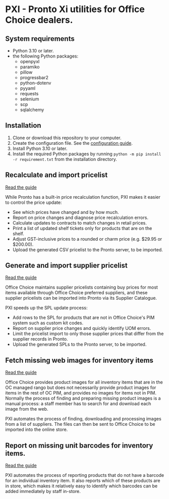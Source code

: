 # PXI - Pronto Xi utilities for Office Choice dealers.

## System requirements

- Python 3.10 or later.
- the following Python packages:
  - openpyxl
  - paramiko
  - pillow
  - progressbar2
  - python-dotenv
  - pyyaml
  - requests
  - selenium
  - scp
  - sqlalchemy

## Installation

1. Clone or download this repository to your computer.
2. Create the configuration file. See the [configuration guide](docs/configuration_guide.md).
3. Install Python 3.10 or later.
4. Install the required Python packages by running `python -m pip install -r requirement.txt` from the installation directory.

## Recalculate and import pricelist

[Read the guide](docs/price_calc_guide.md)

While Pronto has a built-in price recalculation function, PXI makes it easier to control the price update:

- See which prices have changed and by how much.
- Report on price changes and diagnose price recalculation errors.
- Calculate updates to contracts to match changes in retail prices.
- Print a list of updated shelf tickets only for products that are on the shelf.
- Adjust GST-inclusive prices to a rounded or charm price (e.g. $29.95 or $200.00).
- Upload the generated CSV pricelist to the Pronto server, to be imported.

## Generate and import supplier pricelist

[Read the guide](docs/generate_spls_guide.md)

Office Choice maintains supplier pricelists containing buy prices for most items available through Office Choice preferred suppliers, and these supplier pricelists can be imported into Pronto via its Supplier Catalogue.

PXI speeds up the SPL update process:

- Add rows to the SPL for products that are not in Office Choice's PIM system such as custom kit codes.
- Report on supplier price changes and quickly identify UOM errors.
- Limit the pricelist import to only those supplier prices that differ from the supplier records in Pronto.
- Upload the generated SPLs to the Pronto server, to be imported.

## Fetch missing web images for inventory items

[Read the guide](docs/fetch_images_guide.md)

Office Choice provides product images for all inventory items that are in the OC managed rango but does not necessarily provide product images for items in the rest of OC PIM, and provides no images for items not in PIM. Normally the process of finding and preparing missing product images is a manual process: a staff member has to search for and download each image from the web.

PXI automates the process of finding, downloading and processing images from a list of suppliers. The files can then be sent to Office Choice to be imported into the online store.

## Report on missing unit barcodes for inventory items.

[Read the guide](docs/missing_gtin_guide.md)

PXI automates the process of reporting products that do not have a barcode for an individual inventory item. It also reports which of these products are in store, which makes it relatively easy to identify which barcodes can be added immediately by staff in-store.
